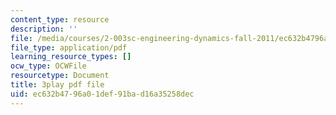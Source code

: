 ```yaml
---
content_type: resource
description: ''
file: /media/courses/2-003sc-engineering-dynamics-fall-2011/ec632b4796a01def91bad16a35258dec_f1pxiNDTyHc.pdf
file_type: application/pdf
learning_resource_types: []
ocw_type: OCWFile
resourcetype: Document
title: 3play pdf file
uid: ec632b47-96a0-1def-91ba-d16a35258dec
---
```

